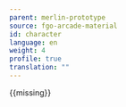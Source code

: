 ```yaml
---
parent: merlin-prototype
source: fgo-arcade-material
id: character
language: en
weight: 4
profile: true
translation: ""
---
```


{{missing}}
